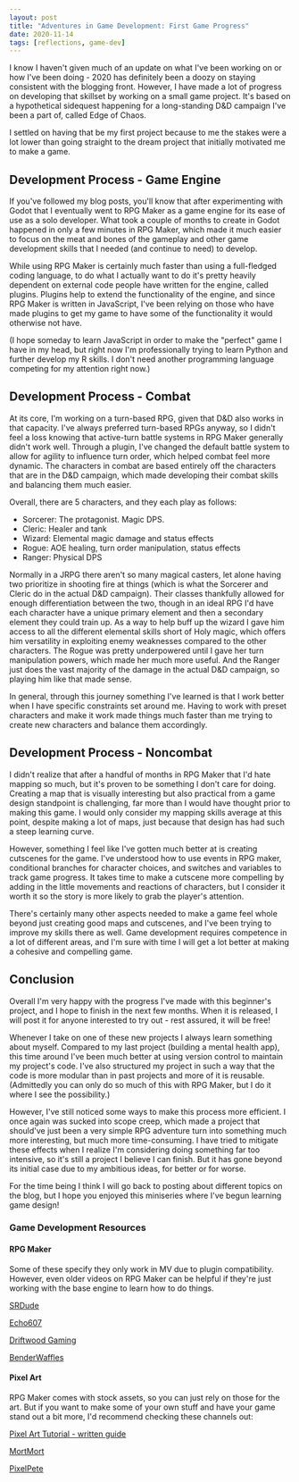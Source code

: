 ```yaml
---
layout: post
title: "Adventures in Game Development: First Game Progress"
date: 2020-11-14
tags: [reflections, game-dev] 
---
```


I know I haven't given much of an update on what I've been working on or how I've been doing - 2020 has definitely been a doozy on staying consistent with the blogging front. However, I have made a lot of progress on developing that skillset by working on a small game project. It's based on a hypothetical sidequest happening for a long-standing D&D campaign I've been a part of, called Edge of Chaos.

I settled on having that be my first project because to me the stakes were a lot lower than going straight to the dream project that initially motivated me to make a game.  

## Development Process - Game Engine

If you've followed my blog posts, you'll know that after experimenting with Godot that I eventually went to RPG Maker as a game engine for its ease of use as a solo developer. What took a couple of months to create in Godot happened in only a few minutes in RPG Maker, which made it much easier to focus on the meat and bones of the gameplay and other game development skills that I needed (and continue to need) to develop.

While using RPG Maker is certainly much faster than using a full-fledged coding language, to do what I actually want to do it's pretty heavily dependent on external code people have written for the engine, called plugins. Plugins help to extend the functionality of the engine, and since RPG Maker is written in JavaScript, I've been relying on those who have made plugins to get my game to have some of the functionality it would otherwise not have. 

(I hope someday to learn JavaScript in order to make the "perfect" game I have in my head, but right now I'm professionally trying to learn Python and further develop my R skills. I don't need another programming language competing for my attention right now.)

## Development Process - Combat

At its core, I'm working on a turn-based RPG, given that D&D also works in that capacity. I've always preferred turn-based RPGs anyway, so I didn't feel a loss knowing that active-turn battle systems in RPG Maker generally didn't work well. Through a plugin, I've changed the default battle system to allow for agility to influence turn order, which helped combat feel more dynamic. The characters in combat are based entirely off the characters that are in the D&D campaign, which made developing their combat skills and balancing them much easier.

Overall, there are 5 characters, and they each play as follows:

* Sorcerer: The protagonist. Magic DPS.
* Cleric: Healer and tank 
* Wizard: Elemental magic damage and status effects
* Rogue: AOE healing, turn order manipulation, status effects
* Ranger: Physical DPS

Normally in a JRPG there aren't so many magical casters, let alone having two prioritize in shooting fire at things (which is what the Sorcerer and Cleric do in the actual D&D campaign). Their classes thankfully allowed for enough differentiation between the two, though in an ideal RPG I'd have each character have a unique primary element and then a secondary element they could train up. As a way to help buff up the wizard I gave him access to all the different elemental skills short of Holy magic, which offers him versatility in exploiting enemy weaknesses compared to the other characters. The Rogue was pretty underpowered until I gave her turn manipulation powers, which made her much more useful. And the Ranger just does the vast majority of the damage in the actual D&D campaign, so playing him like that made sense.

In general, through this journey something I've learned is that I work better when I have specific constraints set around me. Having to work with preset characters and make it work made things much faster than me trying to create new characters and balance them accordingly.

## Development Process - Noncombat

I didn't realize that after a handful of months in RPG Maker that I'd hate mapping so much, but it's proven to be something I don't care for doing. Creating a map that is visually interesting but also practical from a game design standpoint is challenging, far more than I would have thought prior to making this game. I would only consider my mapping skills average at this point, despite making a lot of maps, just because that design has had such a steep learning curve.

However, something I feel like I've gotten much better at is creating cutscenes for the game. I've understood how to use events in RPG maker, conditional branches for character choices, and switches and variables to track game progress. It takes time to make a cutscene more compelling by adding in the little movements and reactions of characters, but I consider it worth it so the story is more likely to grab the player's attention. 

There's certainly many other aspects needed to make a game feel whole beyond just creating good maps and cutscenes, and I've been trying to improve my skills there as well. Game development requires competence in a lot of different areas, and I'm sure with time I will get a lot better at making a cohesive and compelling game.

## Conclusion

Overall I'm very happy with the progress I've made with this beginner's project, and I hope to finish in the next few months. When it is released, I will post it for anyone interested to try out - rest assured, it will be free!

Whenever I take on one of these new projects I always learn something about myself. Compared to my last project (building a mental health app), this time around I've been much better at using version control to maintain my project's code. I've also structured my project in such a way that the code is more modular than in past projects and more of it is reusable. (Admittedly you can only do so much of this with RPG Maker, but I do it where I see the possibility.)

However, I've still noticed some ways to make this process more efficient. I once again was sucked into scope creep, which made a project that should've just been a very simple RPG adventure turn into something much more interesting, but much more time-consuming. I have tried to mitigate these effects when I realize I'm considering doing something far too intensive, so it's still a project I believe I can finish. But it has gone beyond its initial case due to my ambitious ideas, for better or for worse.

For the time being I think I will go back to posting about different topics on the blog, but I hope you enjoyed this miniseries where I've begun learning game design!

### Game Development Resources

#### RPG Maker

Some of these specify they only work in MV due to plugin compatibility. However, even older videos on RPG Maker can be helpful if they're just working with the base engine to learn how to do things.
	
[SRDude](https://www.youtube.com/playlist?list=PLMcr1s5MjsiTky6KB4ML-q_QoBE_ZYJk5)

[Echo607](https://www.youtube.com/playlist?list=PLTcc-t1_NNLUzIUVRDyNWyGkfT-TBRtkG)

[Driftwood Gaming](https://www.youtube.com/playlist?list=PLGxLMLE3NfnJ2wm59fAYdxfRptRuKfvRA)

[BenderWaffles](https://www.youtube.com/playlist?list=PLFx_7sHrMlWUr6Kuk5FCHj6xsCncZVWYN)

#### Pixel Art

RPG Maker comes with stock assets, so you can just rely on those for the art. But if you want to make some of your own stuff and have your game stand out a bit more, I'd recommend checking these channels out:

[Pixel Art Tutorial - written guide](http://pixeljoint.com/forum/forum_posts.asp?TID=11299)

[MortMort](https://www.youtube.com/playlist?list=PLR3Ra9cf8aV06i2jKmgKvcYVHI86-4K_b)

[PixelPete](https://www.youtube.com/playlist?list=PLmac3HPrav-9UWt-ahViIZxpyQxJ2wPSH)
